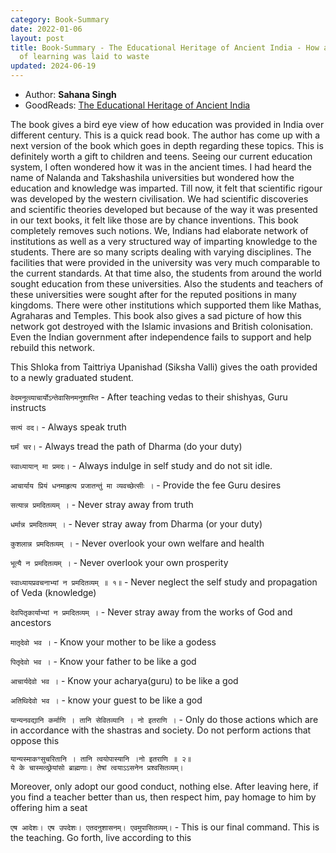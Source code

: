 ```yaml
---
category: Book-Summary
date: 2022-01-06
layout: post
title: Book-Summary - The Educational Heritage of Ancient India - How an ecosystem
  of learning was laid to waste
updated: 2024-06-19
---
```


- Author: **Sahana Singh**
- GoodReads: [The Educational Heritage of Ancient India](https://www.goodreads.com/book/show/36027562-the-educational-heritage-of-ancient-india)

The book gives a bird eye view of how education was provided in India over different century. This is a quick read book. The author has come up with a next version of the book which goes in depth regarding these topics. This is definitely worth a gift to children and teens. Seeing our current education system, I often wondered how it was in the ancient times. I had heard the name of Nalanda and Takshashila universities but wondered how the education and knowledge was imparted. Till now, it felt that scientific rigour was developed by the western civilisation. We had scientific discoveries and scientific theories developed but because of the way it was presented in our text books, it felt like those are by chance inventions. This book completely removes such notions. We, Indians had elaborate network of institutions as well as a very structured way of imparting knowledge to the students. There are so many scripts dealing with varying disciplines. The facilities that were provided in the university was very much comparable to the current standards. At that time also, the students from around the world sought education from these universities. Also the students and teachers of these universities were sought after for the reputed positions in many kingdoms. There were other institutions which supported them like Mathas, Agraharas and Temples. This book also gives a sad picture of how this network got destroyed with the Islamic invasions and British colonisation. Even the Indian government after independence fails to support and help rebuild this network.

This Shloka from Taittriya Upanishad (Siksha Valli) gives the oath provided to a newly graduated student.

`वेदमनूत्व्याचार्योऽन्तेवासिनमनुशास्ति` - After teaching vedas to their shishyas, Guru instructs

`सत्यं वद।` - Always speak truth

`घर्मं चर।` - Always tread the path of Dharma (do your duty)

`स्वाध्यायान्‌ मा प्रमदः।` - Always indulge in self study and do not sit idle.

`आचार्याय प्रियं धनमाहृत्य प्रजातन्तुं मा व्यवच्छेत्सीः ।` - Provide the fee Guru desires

`सत्यान्न प्रमदितव्यम् ।` - Never stray away from truth

`धर्मान्न प्रमदितव्यम् ।` - Never stray away from Dharma (or your duty)

`कुशलान्न प्रमदितव्यम् ।` - Never overlook your own welfare and health

`भूत्यै न प्रमदितव्यम् ।` - Never overlook your own prosperity

`स्वाध्यायप्रवचनाभ्यां न प्रमदितव्यम् ॥ १॥` - Never neglect the self study and propagation of Veda (knowledge)

`देवपितृकार्याभ्यां न प्रमदितव्यम् ।` - Never stray away from the works of God and ancestors

`मातृदेवो भव ।` - Know your mother to be like a godess

`पितृदेवो भव ।` - Know your father to be like a god

`आचार्यदेवो भव ।` - Know your acharya(guru) to be like a god

`अतिथिदेवो भव ।` - know your guest to be like a god

`यान्यनवद्यानि कर्माणि । तानि सेवितव्यानि । नो इतराणि ।` - Only do those actions which are in accordance with the shastras and society. Do not perform actions that oppose this

```
यान्यस्माकꣳसुचरितानि । तानि त्वयोपास्यानि ।नो इतराणि ॥ २॥
ये के चास्मत्व्छ्रेयांसो ब्राह्मणाः। तेषां त्वयाऽऽसनेन प्रश्वसितव्यम्‌।
```

Moreover, only adopt our good conduct, nothing else. After leaving here, if you find a teacher better than us, then respect him, pay homage to him by offering him a seat

`एष आदेशः। एष उपदेशः। एतदनुशासनम्‌। एवमुपासितव्यम्‌।` - This is our final command. This is the teaching. Go forth, live according to this
